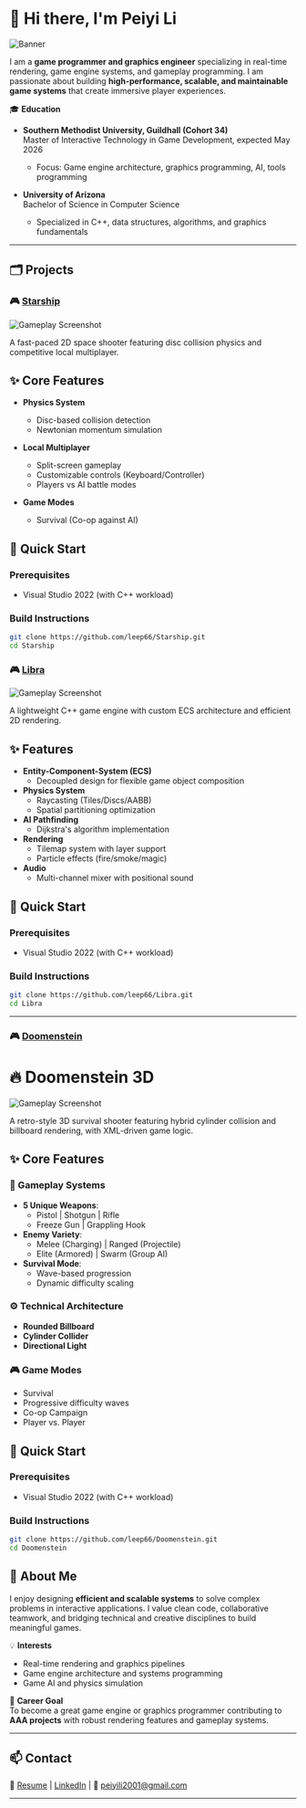 # 👋 Hi there, I'm Peiyi Li

![Banner](https://github.com/Leep66/Leep66/blob/1c8f49e3d0378e6a34d1a6c05218e1015cf2937f/Images/Banner.png)

I am a **game programmer and graphics engineer** specializing in real-time rendering, game engine systems, and gameplay programming. I am passionate about building **high-performance, scalable, and maintainable game systems** that create immersive player experiences.

🎓 **Education**

- **Southern Methodist University, Guildhall (Cohort 34)**  
  Master of Interactive Technology in Game Development, expected May 2026  
  - Focus: Game engine architecture, graphics programming, AI, tools programming

- **University of Arizona**  
  Bachelor of Science in Computer Science  
  - Specialized in C++, data structures, algorithms, and graphics fundamentals

---

## 🗂️ Projects

### 🎮 [Starship](https://github.com/leep66/Starship)

![Gameplay Screenshot](https://github.com/Leep66/Leep66/blob/1c8f49e3d0378e6a34d1a6c05218e1015cf2937f/Images/Starship.png)

A fast-paced 2D space shooter featuring disc collision physics and competitive local multiplayer.

## ✨ Core Features

- **Physics System**
  - Disc-based collision detection
  - Newtonian momentum simulation

- **Local Multiplayer**
  - Split-screen gameplay
  - Customizable controls (Keyboard/Controller)
  - Players vs AI battle modes

- **Game Modes**
  - Survival (Co-op against AI)

## 🚀 Quick Start

### Prerequisites
- Visual Studio 2022 (with C++ workload)

### Build Instructions
```bash
git clone https://github.com/leep66/Starship.git
cd Starship
```


### 🎮 [Libra](https://github.com/leep66/Libra)

![Gameplay Screenshot](https://github.com/Leep66/Leep66/blob/1c8f49e3d0378e6a34d1a6c05218e1015cf2937f/Images/Libra.png)

A lightweight C++ game engine with custom ECS architecture and efficient 2D rendering.

## ✨ Features

- **Entity-Component-System (ECS)**
  - Decoupled design for flexible game object composition
- **Physics System**
  - Raycasting (Tiles/Discs/AABB)
  - Spatial partitioning optimization
- **AI Pathfinding**
  - Dijkstra's algorithm implementation
- **Rendering**
  - Tilemap system with layer support
  - Particle effects (fire/smoke/magic)
- **Audio**
  - Multi-channel mixer with positional sound

## 🚀 Quick Start

### Prerequisites
- Visual Studio 2022 (with C++ workload)

### Build Instructions
```bash
git clone https://github.com/leep66/Libra.git
cd Libra
```
---

### 🎮 [Doomenstein](https://github.com/leep66/Doomenstein)
# 🔥 Doomenstein 3D

![Gameplay Screenshot](https://github.com/Leep66/Leep66/blob/1c8f49e3d0378e6a34d1a6c05218e1015cf2937f/Images/Doomenstein.png)

A retro-style 3D survival shooter featuring hybrid cylinder collision and billboard rendering, with XML-driven game logic.

## ✨ Core Features

### 🎯 Gameplay Systems
- **5 Unique Weapons**:
  - Pistol | Shotgun | Rifle 
  - Freeze Gun | Grappling Hook
- **Enemy Variety**:
  - Melee (Charging) | Ranged (Projectile)
  - Elite (Armored) | Swarm (Group AI)
- **Survival Mode**:
  - Wave-based progression
  - Dynamic difficulty scaling

### ⚙️ Technical Architecture
- **Rounded Billboard**
- **Cylinder Collider**
- **Directional Light**

### 🎮 Game Modes
- Survival
- Progressive difficulty waves
- Co-op Campaign
- Player vs. Player

## 🚀 Quick Start

### Prerequisites
- Visual Studio 2022 (with C++ workload)

### Build Instructions
```bash
git clone https://github.com/leep66/Doomenstein.git
cd Doomenstein
```

## 👤 About Me

I enjoy designing **efficient and scalable systems** to solve complex problems in interactive applications. I value clean code, collaborative teamwork, and bridging technical and creative disciplines to build meaningful games.

💡 **Interests**
- Real-time rendering and graphics pipelines
- Game engine architecture and systems programming
- Game AI and physics simulation

🎯 **Career Goal**  
To become a great game engine or graphics programmer contributing to **AAA projects** with robust rendering features and gameplay systems.

---

## 📫 Contact

🔗 [Resume](https://drive.google.com/file/d/1MgefmPR7-F89P26cXeZ39ZzGPib7-y5Q/view?usp=sharing) | [LinkedIn](www.linkedin.com/in/peiyi-li-ba0a21368) | 📧 peiyili2001@gmail.com

---
